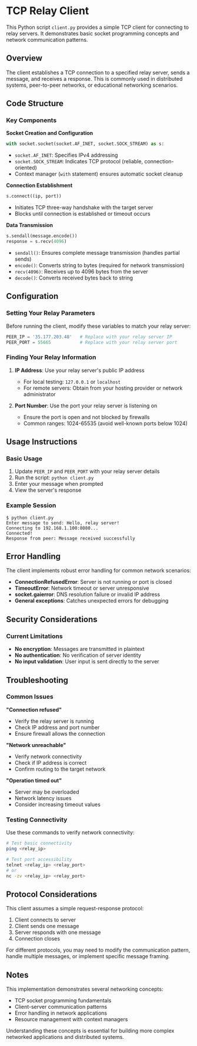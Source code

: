 # TCP Relay Client

This Python script `client.py` provides a simple TCP client for connecting to relay servers. It demonstrates basic socket programming concepts and network communication patterns.

## Overview

The client establishes a TCP connection to a specified relay server, sends a message, and receives a response. This is commonly used in distributed systems, peer-to-peer networks, or educational networking scenarios.

## Code Structure

### Key Components

**Socket Creation and Configuration**
```python
with socket.socket(socket.AF_INET, socket.SOCK_STREAM) as s:
```
- `socket.AF_INET`: Specifies IPv4 addressing
- `socket.SOCK_STREAM`: Indicates TCP protocol (reliable, connection-oriented)
- Context manager (`with` statement) ensures automatic socket cleanup

**Connection Establishment**
```python
s.connect((ip, port))
```
- Initiates TCP three-way handshake with the target server
- Blocks until connection is established or timeout occurs

**Data Transmission**
```python
s.sendall(message.encode())
response = s.recv(4096)
```
- `sendall()`: Ensures complete message transmission (handles partial sends)
- `encode()`: Converts string to bytes (required for network transmission)
- `recv(4096)`: Receives up to 4096 bytes from the server
- `decode()`: Converts received bytes back to string

## Configuration

### Setting Your Relay Parameters

Before running the client, modify these variables to match your relay server:

```python
PEER_IP = '35.177.203.48'   # Replace with your relay server IP
PEER_PORT = 55665           # Replace with your relay server port
```

### Finding Your Relay Information

1. **IP Address**: Use your relay server's public IP address
   - For local testing: `127.0.0.1` or `localhost`
   - For remote servers: Obtain from your hosting provider or network administrator

2. **Port Number**: Use the port your relay server is listening on
   - Ensure the port is open and not blocked by firewalls
   - Common ranges: 1024-65535 (avoid well-known ports below 1024)

## Usage Instructions

### Basic Usage
1. Update `PEER_IP` and `PEER_PORT` with your relay server details
2. Run the script: `python client.py`
3. Enter your message when prompted
4. View the server's response

### Example Session
```
$ python client.py
Enter message to send: Hello, relay server!
Connecting to 192.168.1.100:8080...
Connected!
Response from peer: Message received successfully
```

## Error Handling

The client implements robust error handling for common network scenarios:

- **ConnectionRefusedError**: Server is not running or port is closed
- **TimeoutError**: Network timeout or server unresponsive
- **socket.gaierror**: DNS resolution failure or invalid IP address
- **General exceptions**: Catches unexpected errors for debugging

## Security Considerations

### Current Limitations
- **No encryption**: Messages are transmitted in plaintext
- **No authentication**: No verification of server identity
- **No input validation**: User input is sent directly to the server

## Troubleshooting

### Common Issues

**"Connection refused"**
- Verify the relay server is running
- Check IP address and port number
- Ensure firewall allows the connection

**"Network unreachable"**
- Verify network connectivity
- Check if IP address is correct
- Confirm routing to the target network

**"Operation timed out"**
- Server may be overloaded
- Network latency issues
- Consider increasing timeout values

### Testing Connectivity

Use these commands to verify network connectivity:

```bash
# Test basic connectivity
ping <relay_ip>

# Test port accessibility
telnet <relay_ip> <relay_port>
# or
nc -zv <relay_ip> <relay_port>
```

## Protocol Considerations

This client assumes a simple request-response protocol:
1. Client connects to server
2. Client sends one message
3. Server responds with one message
4. Connection closes

For different protocols, you may need to modify the communication pattern, handle multiple messages, or implement specific message framing.

## Notes

This implementation demonstrates several networking concepts:
- TCP socket programming fundamentals
- Client-server communication patterns
- Error handling in network applications
- Resource management with context managers

Understanding these concepts is essential for building more complex networked applications and distributed systems.